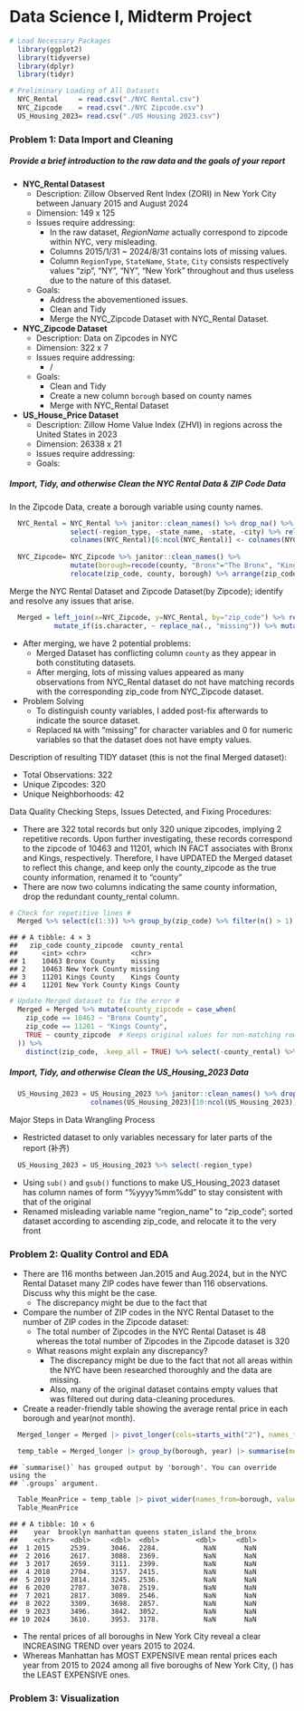 Data Science I, Midterm Project
================

``` r
# Load Necessary Packages
  library(ggplot2)
  library(tidyverse)
  library(dplyr)
  library(tidyr)

# Preliminary Loading of All Datasets
  NYC_Rental     = read.csv("./NYC Rental.csv")
  NYC_Zipcode    = read.csv("./NYC Zipcode.csv")
  US_Housing_2023= read.csv("./US Housing 2023.csv")
```

### Problem 1: Data Import and Cleaning

##### Provide a brief introduction to the raw data and the goals of your report

- **NYC_Rental Datasest**
  - Description: Zillow Observed Rent Index (ZORI) in New York City
    between January 2015 and August 2024
  - Dimension: 149 x 125
  - Issues require addressing:
    - In the raw dataset, *RegionName* actually correspond to zipcode
      within NYC, very misleading.
    - Columns 2015/1/31 ~ 2024/8/31 contains lots of missing values.
    - Column `RegionType`, `StateName`, `State`, `City` consists
      respectively values “zip”, “NY”, “NY”, “New York” throughout and
      thus useless due to the nature of this dataset.
  - Goals:
    - Address the abovementioned issues.
    - Clean and Tidy
    - Merge the NYC_Zipcode Dataset with NYC_Rental Dataset.
- **NYC_Zipcode Dataset**
  - Description: Data on Zipcodes in NYC
  - Dimension: 322 x 7
  - Issues require addressing:
    - /
  - Goals:
    - Clean and Tidy
    - Create a new column `borough` based on county names
    - Merge with NYC_Rental Dataset
- **US_House_Price Dataset**
  - Description: Zillow Home Value Index (ZHVI) in regions across the
    United States in 2023
  - Dimension: 26338 x 21
  - Issues require addressing:
  - Goals:

##### Import, Tidy, and otherwise Clean the NYC Rental Data & ZIP Code Data

In the Zipcode Data, create a borough variable using county names.

``` r
  NYC_Rental = NYC_Rental %>% janitor::clean_names() %>% drop_na() %>% rename(., "zip_code"="region_name", "county"="county_name") %>% 
               select(-region_type, -state_name, -state, -city) %>% relocate(zip_code) %>% arrange(zip_code)
               colnames(NYC_Rental)[6:ncol(NYC_Rental)] <- colnames(NYC_Rental)[6:ncol(NYC_Rental)] %>% sub("x", "", .) %>% gsub("_", "/", .)
               
  NYC_Zipcode= NYC_Zipcode %>% janitor::clean_names() %>% 
               mutate(borough=recode(county, "Bronx"="The Bronx", "Kings"="Brooklyn", "Queens"="Queens", "New York"="Manhattan", "Richmond"="Staten Island"), county=paste0(county, " County")) %>%
               relocate(zip_code, county, borough) %>% arrange(zip_code)
```

Merge the NYC Rental Dataset and Zipcode Dataset(by Zipcode); identify
and resolve any issues that arise.

``` r
  Merged = left_join(x=NYC_Zipcode, y=NYC_Rental, by="zip_code") %>% rename("county_zipcode"="county.x", "county_rental"="county.y") %>% relocate(zip_code, county_zipcode, county_rental) %>%
           mutate_if(is.character, ~ replace_na(., "missing")) %>% mutate_if(is.numeric, ~ replace_na(., 0))
```

- After merging, we have 2 potential problems:
  - Merged Dataset has conflicting column `county` as they appear in
    both constituting datasets.
  - After merging, lots of missing values appeared as many observations
    from NYC_Rental dataset do not have matching records with the
    corresponding zip_code from NYC_Zipcode dataset.
- Problem Solving
  - To distinguish county variables, I added post-fix afterwards to
    indicate the source dataset.
  - Replaced `NA` with “missing” for character variables and 0 for
    numeric variables so that the dataset does not have empty values.

Description of resulting TIDY dataset (this is not the final Merged
dataset):  
- Total Observations: 322  
- Unique Zipcodes: 320  
- Unique Neighborhoods: 42

Data Quality Checking Steps, Issues Detected, and Fixing Procedures:  
- There are 322 total records but only 320 unique zipcodes, implying 2
repetitive records. Upon further investigating, these records correspond
to the zipcode of 10463 and 11201, which IN FACT associates with Bronx
and Kings, respectively. Therefore, I have UPDATED the Merged dataset to
reflect this change, and keep only the county_zipcode as the true county
information, renamed it to “county”  
- There are now two columns indicating the same county information, drop
the redundant county_rental column.

``` r
# Check for repetitive lines #
  Merged %>% select(c(1:3)) %>% group_by(zip_code) %>% filter(n() > 1) %>% ungroup()
```

    ## # A tibble: 4 × 3
    ##   zip_code county_zipcode  county_rental
    ##      <int> <chr>           <chr>        
    ## 1    10463 Bronx County    missing      
    ## 2    10463 New York County missing      
    ## 3    11201 Kings County    Kings County 
    ## 4    11201 New York County Kings County

``` r
# Update Merged dataset to fix the error #
  Merged = Merged %>% mutate(county_zipcode = case_when(
    zip_code == 10463 ~ "Bronx County",
    zip_code == 11201 ~ "Kings County",
    TRUE ~ county_zipcode  # Keeps original values for non-matching rows
  )) %>%
    distinct(zip_code, .keep_all = TRUE) %>% select(-county_rental) %>% rename("county"="county_zipcode")
```

##### Import, Tidy, and otherwise Clean the US_Housing_2023 Data

``` r
  US_Housing_2023 = US_Housing_2023 %>% janitor::clean_names() %>% drop_na() %>% rename("zip_code"="region_name") %>% arrange(zip_code) %>% relocate(zip_code)
                    colnames(US_Housing_2023)[10:ncol(US_Housing_2023)] <- colnames(US_Housing_2023)[10:ncol(US_Housing_2023)] %>% sub("x", "", .) %>% gsub("_", "/", .)
```

Major Steps in Data Wrangling Process  
- Restricted dataset to only variables necessary for later parts of the
report (补齐)

``` r
  US_Housing_2023 = US_Housing_2023 %>% select(-region_type)
```

- Using `sub()` and `gsub()` functions to make US_Housing_2023 dataset
  has column names of form “%yyyy%mm%dd” to stay consistent with that of
  the original  
- Renamed misleading variable name “region_name” to “zip_code”; sorted
  dataset according to ascending zip_code, and relocate it to the very
  front

### Problem 2: Quality Control and EDA

- There are 116 months between Jan.2015 and Aug.2024, but in the NYC
  Rental Dataset many ZIP codes have fewer than 116 observations.
  Discuss why this might be the case.
  - The discrepancy might be due to the fact that
- Compare the number of ZIP codes in the NYC Rental Dataset to the
  number of ZIP codes in the Zipcode dataset:
  - The total number of Zipcodes in the NYC Rental Dataset is 48 whereas
    the total number of Zipcodes in the Zipcode dataset is 320
  - What reasons might explain any discrepancy?
    - The discrepancy might be due to the fact that not all areas within
      the NYC have been researched thoroughly and the data are missing.
    - Also, many of the original dataset contains empty values that was
      filtered out during data-cleaning procedures.
- Create a reader-friendly table showing the average rental price in
  each borough and year(not month).

``` r
  Merged_longer = Merged |> pivot_longer(cols=starts_with("2"), names_to="date", values_to="rental_price") |> mutate(year=substr(date,1,4))

  temp_table = Merged_longer |> group_by(borough, year) |> summarise(mean_price = mean(rental_price[rental_price != 0]))
```

    ## `summarise()` has grouped output by 'borough'. You can override using the
    ## `.groups` argument.

``` r
  Table_MeanPrice = temp_table |> pivot_wider(names_from=borough, values_from=mean_price) |> janitor::clean_names()
  Table_MeanPrice
```

    ## # A tibble: 10 × 6
    ##    year  brooklyn manhattan queens staten_island the_bronx
    ##    <chr>    <dbl>     <dbl>  <dbl>         <dbl>     <dbl>
    ##  1 2015     2539.     3046.  2284.           NaN       NaN
    ##  2 2016     2617.     3088.  2369.           NaN       NaN
    ##  3 2017     2659.     3111.  2399.           NaN       NaN
    ##  4 2018     2704.     3157.  2415.           NaN       NaN
    ##  5 2019     2814.     3245.  2536.           NaN       NaN
    ##  6 2020     2787.     3078.  2519.           NaN       NaN
    ##  7 2021     2817.     3089.  2546.           NaN       NaN
    ##  8 2022     3309.     3698.  2857.           NaN       NaN
    ##  9 2023     3496.     3842.  3052.           NaN       NaN
    ## 10 2024     3610.     3953.  3178.           NaN       NaN

- The rental prices of all boroughs in New York City reveal a clear
  INCREASING TREND over years 2015 to 2024.
- Whereas Manhattan has MOST EXPENSIVE mean rental prices each year from
  2015 to 2024 among all five boroughs of New York City, () has the
  LEAST EXPENSIVE ones.

### Problem 3: Visualization
